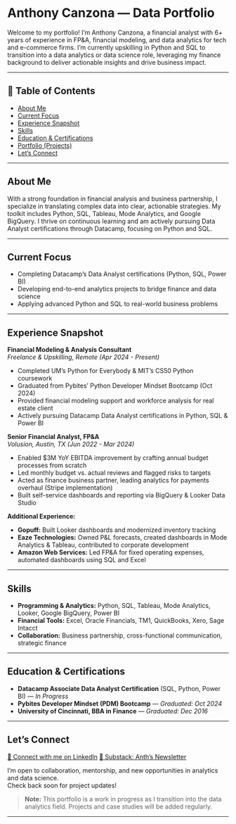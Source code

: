 # Anthony Canzona — Data Portfolio

Welcome to my portfolio! I’m Anthony Canzona, a financial analyst with 6+ years of experience in FP&A, financial modeling, and data analytics for tech and e-commerce firms. I’m currently upskilling in Python and SQL to transition into a data analytics or data science role, leveraging my finance background to deliver actionable insights and drive business impact.

---

## 📑 Table of Contents

- [About Me](#about-me)
- [Current Focus](#current-focus)
- [Experience Snapshot](#experience-snapshot)
- [Skills](#skills)
- [Education & Certifications](#education--certifications)
- [Portfolio (Projects)](portfolio.md)
- [Let’s Connect](#lets-connect)

---

## About Me

With a strong foundation in financial analysis and business partnership, I specialize in translating complex data into clear, actionable strategies. My toolkit includes Python, SQL, Tableau, Mode Analytics, and Google BigQuery. I thrive on continuous learning and am actively pursuing Data Analyst certifications through Datacamp, focusing on Python and SQL.

---

## Current Focus

- Completing Datacamp’s Data Analyst certifications (Python, SQL, Power BI)
- Developing end-to-end analytics projects to bridge finance and data science
- Applying advanced Python and SQL to real-world business problems

---

## Experience Snapshot

**Financial Modeling & Analysis Consultant**  
_Freelance & Upskilling, Remote (Apr 2024 - Present)_  
- Completed UM’s Python for Everybody & MIT’s CS50 Python coursework
- Graduated from Pybites’ Python Developer Mindset Bootcamp (Oct 2024)
- Provided financial modeling support and workforce analysis for real estate client
- Actively pursuing Datacamp Data Analyst certifications in Python, SQL & Power BI

**Senior Financial Analyst, FP&A**  
_Volusion, Austin, TX (Jun 2022 - Mar 2024)_  
- Enabled $3M YoY EBITDA improvement by crafting annual budget processes from scratch
- Led monthly budget vs. actual reviews and flagged risks to targets
- Acted as finance business partner, leading analytics for payments overhaul (Stripe implementation)
- Built self-service dashboards and reporting via BigQuery & Looker Data Studio

**Additional Experience:**  
- **Gopuff:** Built Looker dashboards and modernized inventory tracking  
- **Eaze Technologies:** Owned P&L forecasts, created dashboards in Mode Analytics & Tableau, contributed to corporate development  
- **Amazon Web Services:** Led FP&A for fixed operating expenses, automated dashboards using SQL and Excel

---

## Skills

- **Programming & Analytics:** Python, SQL, Tableau, Mode Analytics, Looker, Google BigQuery, Power BI
- **Financial Tools:** Excel, Oracle Financials, TM1, QuickBooks, Xero, Sage Intacct
- **Collaboration:** Business partnership, cross-functional communication, strategic finance

---

## Education & Certifications

- **Datacamp Associate Data Analyst Certification** (SQL, Python, Power BI) — *In Progress*
- **Pybites Developer Mindset (PDM) Bootcamp** — *Graduated: Oct 2024*
- **University of Cincinnati, BBA in Finance** — *Graduated: Dec 2016*

---

## Let’s Connect

[🔗 Connect with me on LinkedIn](https://www.linkedin.com/in/anthonyscanzona/)
[📰 Substack: Anth’s Newsletter](https://anth.substack.com/)

I’m open to collaboration, mentorship, and new opportunities in analytics and data science.  
Check back soon for project updates!

> **Note:** This portfolio is a work in progress as I transition into the data analytics field. Projects and case studies will be added regularly.

---
